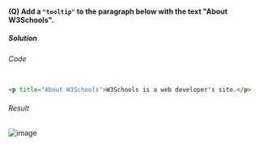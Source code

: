 #### (Q) Add a `"tooltip"` to the paragraph below with the text "About W3Schools".

<h5>Solution</h5>

###### Code

```HTML

<p title="About W3Schools">W3Schools is a web developer's site.</p>

```

###### Result

![image](https://github.com/gurjeetsinghvirdee/W3Schools-Frontend-Development-Exercises/assets/73753957/366c8c38-f953-4d6a-af16-e3b20e8dfac3)
